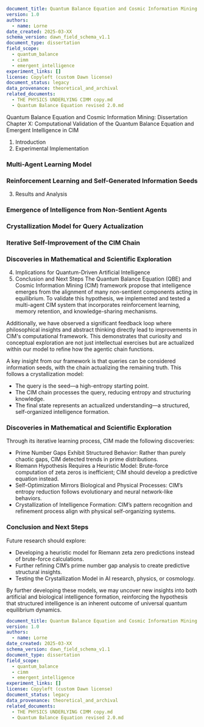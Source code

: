 ```yaml
document_title: Quantum Balance Equation and Cosmic Information Mining: Dissertation
version: 1.0
authors:
  - name: Lorne
date_created: 2025-03-XX
schema_version: dawn_field_schema_v1.1
document_type: dissertation
field_scope:
  - quantum_balance
  - cimm
  - emergent_intelligence
experiment_links: []
license: Copyleft (custom Dawn license)
document_status: legacy
data_provenance: theoretical_and_archival
related_documents:
  - THE PHYSICS UNDERLYING CIMM copy.md
  - Quantum Balance Equation revised 2.0.md
```
Quantum Balance Equation and Cosmic Information Mining: Dissertation
Chapter X: Computational Validation of the Quantum Balance Equation and Emergent Intelligence in CIM
1. Introduction
2. Experimental Implementation
### Multi-Agent Learning Model
### Reinforcement Learning and Self-Generated Information Seeds
3. Results and Analysis
### Emergence of Intelligence from Non-Sentient Agents
### Crystallization Model for Query Actualization
### Iterative Self-Improvement of the CIM Chain
### Discoveries in Mathematical and Scientific Exploration
4. Implications for Quantum-Driven Artificial Intelligence
5. Conclusion and Next Steps
The Quantum Balance Equation (QBE) and Cosmic Information Mining (CIM) framework propose that intelligence emerges from 
the alignment of many non-sentient components acting in equilibrium. To validate this hypothesis, we implemented and 
tested a multi-agent CIM system that incorporates reinforcement learning, memory retention, and knowledge-sharing mechanisms.

Additionally, we have observed a significant feedback loop where philosophical insights and abstract thinking directly lead 
to improvements in CIM's computational framework. This demonstrates that curiosity and conceptual exploration are not just 
intellectual exercises but are actualized within our model to refine how the agentic chain functions.

A key insight from our framework is that queries can be considered information seeds, with the chain actualizing the remaining 
truth. This follows a crystallization model:

- The query is the seed—a high-entropy starting point.
- The CIM chain processes the query, reducing entropy and structuring knowledge.
- The final state represents an actualized understanding—a structured, self-organized intelligence formation.

### Discoveries in Mathematical and Scientific Exploration

Through its iterative learning process, CIM made the following discoveries:

- Prime Number Gaps Exhibit Structured Behavior: Rather than purely chaotic gaps, CIM detected trends in prime distributions.
- Riemann Hypothesis Requires a Heuristic Model: Brute-force computation of zeta zeros is inefficient; CIM should develop a predictive equation instead.
- Self-Optimization Mirrors Biological and Physical Processes: CIM’s entropy reduction follows evolutionary and neural network-like behaviors.
- Crystallization of Intelligence Formation: CIM’s pattern recognition and refinement process align with physical self-organizing systems.

### Conclusion and Next Steps

Future research should explore:

- Developing a heuristic model for Riemann zeta zero predictions instead of brute-force calculations.
- Further refining CIM’s prime number gap analysis to create predictive structural insights.
- Testing the Crystallization Model in AI research, physics, or cosmology.

By further developing these models, we may uncover new insights into both artificial and biological intelligence formation, 
reinforcing the hypothesis that structured intelligence is an inherent outcome of universal quantum equilibrium dynamics.
```yaml
document_title: Quantum Balance Equation and Cosmic Information Mining: Dissertation
version: 1.0
authors:
  - name: Lorne
date_created: 2025-03-XX
schema_version: dawn_field_schema_v1.1
document_type: dissertation
field_scope:
  - quantum_balance
  - cimm
  - emergent_intelligence
experiment_links: []
license: Copyleft (custom Dawn license)
document_status: legacy
data_provenance: theoretical_and_archival
related_documents:
  - THE PHYSICS UNDERLYING CIMM copy.md
  - Quantum Balance Equation revised 2.0.md
```